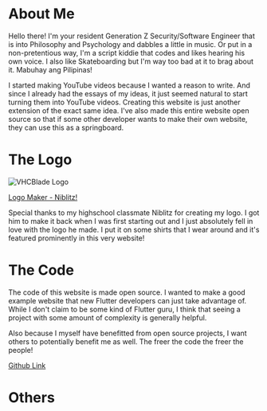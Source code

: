 # About Me

Hello there! I'm your resident Generation Z Security/Software Engineer that is into Philosophy and Psychology and dabbles a little in music. Or put in a non-pretentious way, I'm a script kiddie that codes and likes hearing his own voice. I also like Skateboarding but I'm way too bad at it to brag about it. Mabuhay ang Pilipinas!

I started making YouTube videos because I wanted a reason to write. And since I already had the essays of my ideas, it just seemed natural to start turning them into YouTube videos. Creating this website is just another extension of the exact same idea. I've also made this entire website open source so that if some other developer wants to make their own website, they can use this as a springboard.

# The Logo

![VHCBlade Logo](https://vhcblade.com/assets/assets/img/about/logo.png)

[Logo Maker - Niblitz!](https://www.instagram.com/art_niblitz/)

Special thanks to my highschool classmate Niblitz for creating my logo. I got him to make it back when I was first starting out and I just absolutely fell in love with the logo he made. I put it on some shirts that I wear around and it's featured prominently in this very website!

# The Code

The code of this website is made open source. I wanted to make a good example website that new Flutter developers can just take advantage of. While I don't claim to be some kind of Flutter guru, I think that seeing a project with some amount of complexity is generally helpful.

Also because I myself have benefitted from open source projects, I want others to potentially benefit me as well. The freer the code the freer the people!

[Github Link](https://github.com/VHCBlade/VHCSite)

# Others